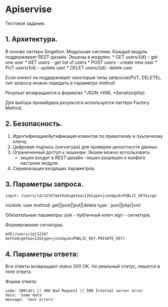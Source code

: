 Apiservise
==========

Тестовое задание.
## 1. Архитектура.
В основе паттерн Singelton.
Модульная система. Каждый модуль поддерживает REST-дизайн.
Экшены в модулях:
     * GET  users/{id} - get one user
     * GET  users      - get list of users
     * POST users      - create new user
     * PUT users/{id}  - update user
     * DELET users/{id}- delete user

 Если клиент не поддерживает некоторые типы запросов(PUT, DELETE),
 тип запроса можно передать в параметре method

Резульат возвращается в форматах
 *JSON
 *XML
 *Serialize(php)

Для выбора провайдера результата используется паттерн Factory Method.

## 2. Безопасность.
1. Идентификация/Аутификация клиентов по приватному и пуьличному ключу.
2. Цифровая подпись (сигнатура) для проверки целостности данных.
3. Ограниченный доступ к экшенам. Экшен можно использовать:
    - экшен входит в REST-дизайн
    -экшен разрешен к конфиге настроек модуля.
4. Сериализация входящих параметров.

## 3. Параметры запроса.

    input: /users/id/1234?method=get&a=12&type=json&puk=PUBLIC_KEY&sign

module: user
method: get||post||put||delete
type  : json||php||xml

Обязательные параметры:
puk - публичный ключ
sign - сигнатура.

Формирование сигнатуры.

    md5(/users/id/1234?method=get&a=12&type=json&puk=PUBLIC_KEY.PRIVATE_KEY)

## 4. Параметры ответа:
Все ответы возвращают status 200 OK. Но реальный статус, пишется в теле ответа.

Форма ответа:

    code: 200(ok) || 400 Bad Request || 500 Internal server error
    data: 'some data'
    message: 'text errors'


